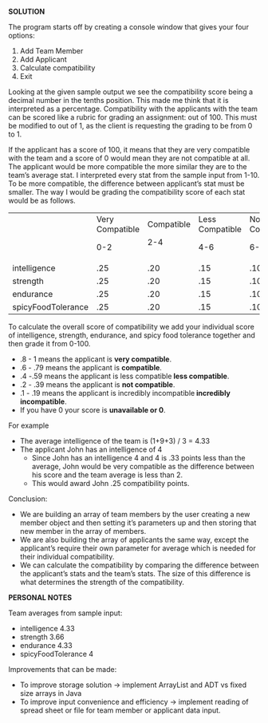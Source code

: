 <p>
<strong>SOLUTION</strong>
</p>
<p>
<strong>	</strong>
</p>
<p>
The program starts off by creating a console window that gives your four options:
</p>
<ol>

<li>Add Team Member

<li>Add Applicant

<li>Calculate compatibility

<li>Exit
</li>
</ol>
<p>
Looking at the given sample output we see the compatibility score being a decimal number in the tenths position. This made me think that it is interpreted as a percentage. Compatibility with the applicants with the team can be scored like a rubric for grading an assignment: out of 100. This must be modified to out of 1, as the client is requesting the grading to be from 0 to 1.
</p>
<p>
If the applicant has a score of 100, it means that they are very compatible with the team and a score of 0 would mean they are not compatible at all. The applicant would be more compatible the more similar they are to the team’s average stat. I interpreted every stat from the sample input from 1-10. To be more compatible, the difference between applicant’s stat must be smaller. The way I would be grading the compatibility score of each stat would be as follows.
</p>

<table>
  <tr>
   <td>
   </td>
   <td>Very Compatible
<p>
0-2
   </td>
   <td>Compatible
<p>
2-4
   </td>
   <td>Less Compatible
<p>
4-6
   </td>
   <td>Not Compatible
<p>
6-8
   </td>
   <td>Incredibly Incompatible
<p>
8-10
   </td>
   <td>Score Unavailable
   </td>
  </tr>
  <tr>
   <td>intelligence
   </td>
   <td>.25
   </td>
   <td>.20
   </td>
   <td>.15
   </td>
   <td>.10
   </td>
   <td>.5
   </td>
   <td>0
   </td>
  </tr>
  <tr>
   <td>strength
   </td>
   <td>.25
   </td>
   <td>.20
   </td>
   <td>.15
   </td>
   <td>.10
   </td>
   <td>.5
   </td>
   <td>0
   </td>
  </tr>
  <tr>
   <td>endurance
   </td>
   <td>.25
   </td>
   <td>.20
   </td>
   <td>.15
   </td>
   <td>.10
   </td>
   <td>.5
   </td>
   <td>0
   </td>
  </tr>
  <tr>
   <td>spicyFoodTolerance
   </td>
   <td>.25
   </td>
   <td>.20
   </td>
   <td>.15
   </td>
   <td>.10
   </td>
   <td>.5
   </td>
   <td>0
   </td>
  </tr>
</table>


<p>
To calculate the overall score of compatibility we add your individual score of intelligence, strength, endurance, and spicy food tolerance together and then grade it from 0-100.
</p>
<ul>

<li>.8 - 1 means the applicant is <strong>very compatible</strong>.

<li>.6 - .79 means the applicant is <strong>compatible</strong>.

<li>.4 -.59 means the applicant is less compatible<strong> less compatible</strong>.

<li>.2 - .39 means the applicant is <strong>not compatible</strong>.

<li>.1 - .19 means the applicant is incredibly incompatible<strong> incredibly incompatible</strong>.

<li>If you have 0 your score is <strong>unavailable or 0</strong>.
</li>
</ul>
<p>
For example
</p>
<ul>

<li>The average intelligence of the team is (1+9+3) / 3 = 4.33

<li>The applicant John has an intelligence of 4  
<ul>
 
<li>Since John has an intelligence 4 and 4 is .33 points less than the average, John would be very compatible as the difference between his score and the team average is less than 2. 
 
<li>This would award John .25 compatibility points.
</li> 
</ul>
</li> 
</ul>
<p>
Conclusion:
</p>
<ul>

<li>We are building an array of team members by the user creating a new member object and then setting it’s parameters up and then storing that new member in the array of members.

<li>We are also building the array of applicants the same way, except the applicant’s require their own parameter for average which is needed for their individual compatibility.

<li>We can calculate the compatibility by comparing the difference between the applicant’s stats and the team’s stats. The size of this difference is what determines the strength of the compatibility.
</li>
</ul>
<p>
<strong>PERSONAL NOTES</strong>
</p>
<p>
Team averages from sample input: 
</p>
<ul>

<li>intelligence 4.33

<li>strength 3.66

<li>endurance 4.33

<li>spicyFoodTolerance 4
</li>
</ul>
<p>
Improvements that can be made:
</p>
<ul>

<li>To improve storage solution -> implement ArrayList and ADT vs fixed size arrays in Java

<li>To improve input convenience and efficiency -> implement reading of spread sheet or file for team member or applicant data input.
</li>
</ul>
